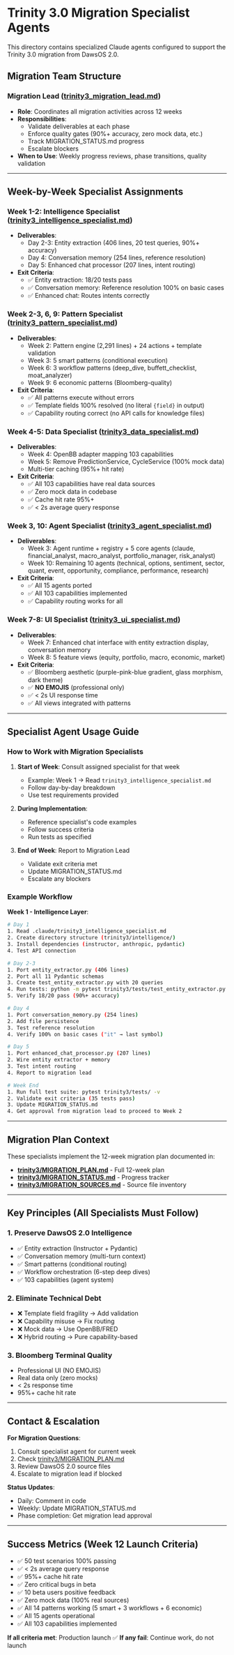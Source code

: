 # Trinity 3.0 Migration Specialist Agents

This directory contains specialized Claude agents configured to support the Trinity 3.0 migration from DawsOS 2.0.

## Migration Team Structure

### **Migration Lead** ([trinity3_migration_lead.md](trinity3_migration_lead.md))
- **Role**: Coordinates all migration activities across 12 weeks
- **Responsibilities**:
  - Validate deliverables at each phase
  - Enforce quality gates (90%+ accuracy, zero mock data, etc.)
  - Track MIGRATION_STATUS.md progress
  - Escalate blockers
- **When to Use**: Weekly progress reviews, phase transitions, quality validation

---

## Week-by-Week Specialist Assignments

### **Week 1-2: Intelligence Specialist** ([trinity3_intelligence_specialist.md](trinity3_intelligence_specialist.md))
- **Deliverables**:
  - Day 2-3: Entity extraction (406 lines, 20 test queries, 90%+ accuracy)
  - Day 4: Conversation memory (254 lines, reference resolution)
  - Day 5: Enhanced chat processor (207 lines, intent routing)
- **Exit Criteria**:
  - ✅ Entity extraction: 18/20 tests pass
  - ✅ Conversation memory: Reference resolution 100% on basic cases
  - ✅ Enhanced chat: Routes intents correctly

### **Week 2-3, 6, 9: Pattern Specialist** ([trinity3_pattern_specialist.md](trinity3_pattern_specialist.md))
- **Deliverables**:
  - Week 2: Pattern engine (2,291 lines) + 24 actions + template validation
  - Week 3: 5 smart patterns (conditional execution)
  - Week 6: 3 workflow patterns (deep_dive, buffett_checklist, moat_analyzer)
  - Week 9: 6 economic patterns (Bloomberg-quality)
- **Exit Criteria**:
  - ✅ All patterns execute without errors
  - ✅ Template fields 100% resolved (no literal `{field}` in output)
  - ✅ Capability routing correct (no API calls for knowledge files)

### **Week 4-5: Data Specialist** ([trinity3_data_specialist.md](trinity3_data_specialist.md))
- **Deliverables**:
  - Week 4: OpenBB adapter mapping 103 capabilities
  - Week 5: Remove PredictionService, CycleService (100% mock data)
  - Multi-tier caching (95%+ hit rate)
- **Exit Criteria**:
  - ✅ All 103 capabilities have real data sources
  - ✅ Zero mock data in codebase
  - ✅ Cache hit rate 95%+
  - ✅ < 2s average query response

### **Week 3, 10: Agent Specialist** ([trinity3_agent_specialist.md](trinity3_agent_specialist.md))
- **Deliverables**:
  - Week 3: Agent runtime + registry + 5 core agents (claude, financial_analyst, macro_analyst, portfolio_manager, risk_analyst)
  - Week 10: Remaining 10 agents (technical, options, sentiment, sector, quant, event, opportunity, compliance, performance, research)
- **Exit Criteria**:
  - ✅ All 15 agents ported
  - ✅ All 103 capabilities implemented
  - ✅ Capability routing works for all

### **Week 7-8: UI Specialist** ([trinity3_ui_specialist.md](trinity3_ui_specialist.md))
- **Deliverables**:
  - Week 7: Enhanced chat interface with entity extraction display, conversation memory
  - Week 8: 5 feature views (equity, portfolio, macro, economic, market)
- **Exit Criteria**:
  - ✅ Bloomberg aesthetic (purple-pink-blue gradient, glass morphism, dark theme)
  - ✅ **NO EMOJIS** (professional only)
  - ✅ < 2s UI response time
  - ✅ All views integrated with patterns

---

## Specialist Agent Usage Guide

### How to Work with Migration Specialists

1. **Start of Week**: Consult assigned specialist for that week
   - Example: Week 1 → Read `trinity3_intelligence_specialist.md`
   - Follow day-by-day breakdown
   - Use test requirements provided

2. **During Implementation**:
   - Reference specialist's code examples
   - Follow success criteria
   - Run tests as specified

3. **End of Week**: Report to Migration Lead
   - Validate exit criteria met
   - Update MIGRATION_STATUS.md
   - Escalate any blockers

### Example Workflow

**Week 1 - Intelligence Layer**:
```bash
# Day 1
1. Read .claude/trinity3_intelligence_specialist.md
2. Create directory structure (trinity3/intelligence/)
3. Install dependencies (instructor, anthropic, pydantic)
4. Test API connection

# Day 2-3
1. Port entity_extractor.py (406 lines)
2. Port all 11 Pydantic schemas
3. Create test_entity_extractor.py with 20 queries
4. Run tests: python -m pytest trinity3/tests/test_entity_extractor.py
5. Verify 18/20 pass (90%+ accuracy)

# Day 4
1. Port conversation_memory.py (254 lines)
2. Add file persistence
3. Test reference resolution
4. Verify 100% on basic cases ("it" → last symbol)

# Day 5
1. Port enhanced_chat_processor.py (207 lines)
2. Wire entity extractor + memory
3. Test intent routing
4. Report to migration lead

# Week End
1. Run full test suite: pytest trinity3/tests/ -v
2. Validate exit criteria (35 tests pass)
3. Update MIGRATION_STATUS.md
4. Get approval from migration lead to proceed to Week 2
```

---

## Migration Plan Context

These specialists implement the 12-week migration plan documented in:
- **[trinity3/MIGRATION_PLAN.md](../trinity3/MIGRATION_PLAN.md)** - Full 12-week plan
- **[trinity3/MIGRATION_STATUS.md](../MIGRATION_STATUS.md)** - Progress tracker
- **[trinity3/MIGRATION_SOURCES.md](../trinity3/MIGRATION_SOURCES.md)** - Source file inventory

---

## Key Principles (All Specialists Must Follow)

### 1. Preserve DawsOS 2.0 Intelligence
- ✅ Entity extraction (Instructor + Pydantic)
- ✅ Conversation memory (multi-turn context)
- ✅ Smart patterns (conditional routing)
- ✅ Workflow orchestration (6-step deep dives)
- ✅ 103 capabilities (agent system)

### 2. Eliminate Technical Debt
- ❌ Template field fragility → Add validation
- ❌ Capability misuse → Fix routing
- ❌ Mock data → Use OpenBB/FRED
- ❌ Hybrid routing → Pure capability-based

### 3. Bloomberg Terminal Quality
- Professional UI (NO EMOJIS)
- Real data only (zero mocks)
- < 2s response time
- 95%+ cache hit rate

---

## Contact & Escalation

**For Migration Questions**:
1. Consult specialist agent for current week
2. Check [trinity3/MIGRATION_PLAN.md](../trinity3/MIGRATION_PLAN.md)
3. Review DawsOS 2.0 source files
4. Escalate to migration lead if blocked

**Status Updates**:
- Daily: Comment in code
- Weekly: Update MIGRATION_STATUS.md
- Phase completion: Get migration lead approval

---

## Success Metrics (Week 12 Launch Criteria)

- ✅ 50 test scenarios 100% passing
- ✅ < 2s average query response
- ✅ 95%+ cache hit rate
- ✅ Zero critical bugs in beta
- ✅ 10 beta users positive feedback
- ✅ Zero mock data (100% real sources)
- ✅ All 14 patterns working (5 smart + 3 workflows + 6 economic)
- ✅ All 15 agents operational
- ✅ All 103 capabilities implemented

**If all criteria met**: Production launch ✅
**If any fail**: Continue work, do not launch
